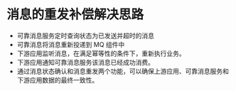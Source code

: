 # 消息的重发补偿解决思路
- 可靠消息服务定时查询状态为已发送并超时的消息
- 可靠消息将消息重新投递到 MQ 组件中
- 下游应用监听消息，在满足幂等性的条件下，重新执行业务。
- 下游应用通知可靠消息服务该消息已经成功消费。
- 通过消息状态确认和消息重发两个功能，可以确保上游应用、可靠消息服务和下游应用数据的最终一致性。